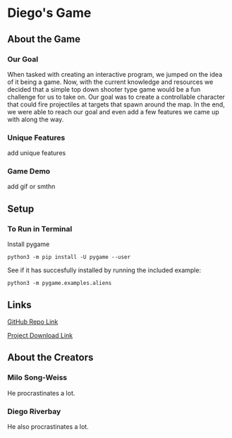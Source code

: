 # Diego's Game

## About the Game

### Our Goal

When tasked with creating an interactive program, we jumped on the idea of it being a game. Now, with the current knowledge and resources we decided that a simple top down shooter type game would be a fun challenge for us to take on. Our goal was to create a controllable character that could fire projectiles at targets that spawn around the map. In the end, we were able to reach our goal and even add a few features we came up with along the way.

### Unique Features

add unique features

### Game Demo

add gif or smthn


## Setup

### To Run in Terminal

Install pygame

`python3 -m pip install -U pygame --user`

See if it has succesfully installed by running the included example:

`python3 -m pygame.examples.aliens`


## Links

[GitHub Repo Link](https://github.com/olincollege/diegos-game)

[Project Download Link](https://github.com/olincollege/diegos-game/archive/refs/heads/main.zip)


## About the Creators

### Milo Song-Weiss

He procrastinates a lot.

### Diego Riverbay

He also procrastinates a lot.
